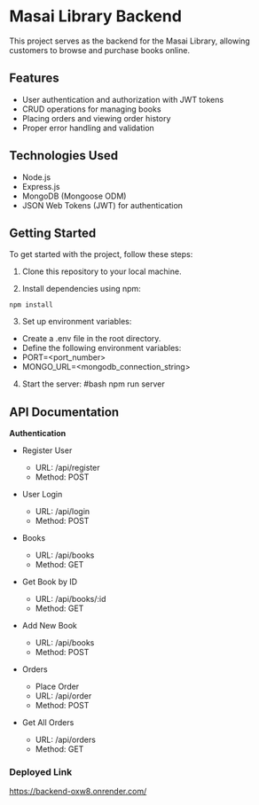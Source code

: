 # Masai Library Backend

This project serves as the backend for the Masai Library, allowing customers to browse and purchase books online.

## Features

- User authentication and authorization with JWT tokens
- CRUD operations for managing books
- Placing orders and viewing order history
- Proper error handling and validation

## Technologies Used

- Node.js
- Express.js
- MongoDB (Mongoose ODM)
- JSON Web Tokens (JWT) for authentication

## Getting Started

To get started with the project, follow these steps:

1. Clone this repository to your local machine.

2. Install dependencies using npm:

```
npm install

```

3. Set up environment variables:

- Create a .env file in the root directory.
- Define the following environment variables:
- PORT=<port_number>
- MONGO_URL=<mongodb_connection_string>

4. Start the server:
#bash
npm run server

## API Documentation

**Authentication**

- Register User
  - URL: /api/register
  - Method: POST
- User Login
  - URL: /api/login
  - Method: POST

- Books
  - URL: /api/books
  - Method: GET

- Get Book by ID
  - URL: /api/books/:id
  - Method: GET

- Add New Book
  - URL: /api/books
  - Method: POST

- Orders
  - Place Order
  - URL: /api/order
  - Method: POST

- Get All Orders
  - URL: /api/orders
  - Method: GET


### Deployed Link

https://backend-oxw8.onrender.com/
